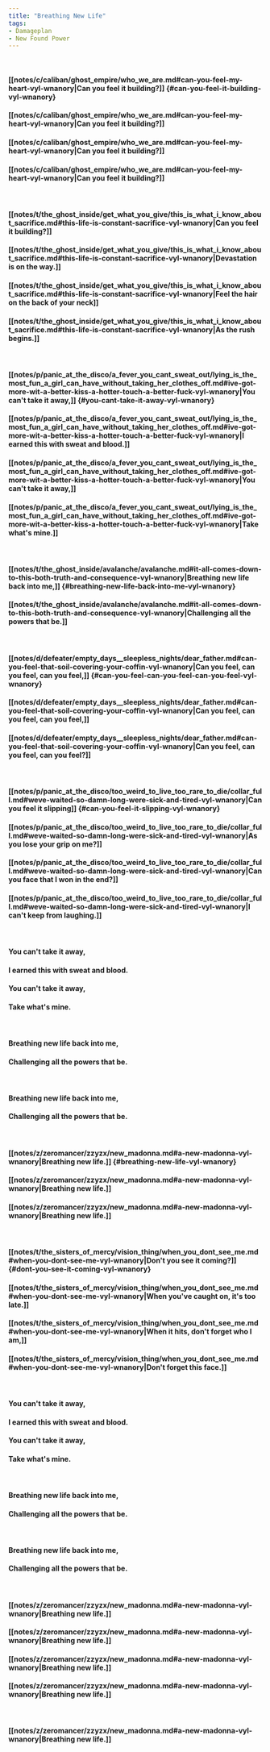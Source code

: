 ```yaml
---
title: "Breathing New Life"
tags:
- Damageplan
- New Found Power
---
```

&nbsp;
#### [[notes/c/caliban/ghost_empire/who_we_are.md#can-you-feel-my-heart-vyl-wnanory|Can you feel it building?]] {#can-you-feel-it-building-vyl-wnanory}
#### [[notes/c/caliban/ghost_empire/who_we_are.md#can-you-feel-my-heart-vyl-wnanory|Can you feel it building?]]
#### [[notes/c/caliban/ghost_empire/who_we_are.md#can-you-feel-my-heart-vyl-wnanory|Can you feel it building?]]
#### [[notes/c/caliban/ghost_empire/who_we_are.md#can-you-feel-my-heart-vyl-wnanory|Can you feel it building?]]
&nbsp;
#### [[notes/t/the_ghost_inside/get_what_you_give/this_is_what_i_know_about_sacrifice.md#this-life-is-constant-sacrifice-vyl-wnanory|Can you feel it building?]]
#### [[notes/t/the_ghost_inside/get_what_you_give/this_is_what_i_know_about_sacrifice.md#this-life-is-constant-sacrifice-vyl-wnanory|Devastation is on the way.]]
#### [[notes/t/the_ghost_inside/get_what_you_give/this_is_what_i_know_about_sacrifice.md#this-life-is-constant-sacrifice-vyl-wnanory|Feel the hair on the back of your neck]]
#### [[notes/t/the_ghost_inside/get_what_you_give/this_is_what_i_know_about_sacrifice.md#this-life-is-constant-sacrifice-vyl-wnanory|As the rush begins.]]
&nbsp;
#### [[notes/p/panic_at_the_disco/a_fever_you_cant_sweat_out/lying_is_the_most_fun_a_girl_can_have_without_taking_her_clothes_off.md#ive-got-more-wit-a-better-kiss-a-hotter-touch-a-better-fuck-vyl-wnanory|You can't take it away,]] {#you-cant-take-it-away-vyl-wnanory}
#### [[notes/p/panic_at_the_disco/a_fever_you_cant_sweat_out/lying_is_the_most_fun_a_girl_can_have_without_taking_her_clothes_off.md#ive-got-more-wit-a-better-kiss-a-hotter-touch-a-better-fuck-vyl-wnanory|I earned this with sweat and blood.]]
#### [[notes/p/panic_at_the_disco/a_fever_you_cant_sweat_out/lying_is_the_most_fun_a_girl_can_have_without_taking_her_clothes_off.md#ive-got-more-wit-a-better-kiss-a-hotter-touch-a-better-fuck-vyl-wnanory|You can't take it away,]]
#### [[notes/p/panic_at_the_disco/a_fever_you_cant_sweat_out/lying_is_the_most_fun_a_girl_can_have_without_taking_her_clothes_off.md#ive-got-more-wit-a-better-kiss-a-hotter-touch-a-better-fuck-vyl-wnanory|Take what's mine.]]
&nbsp;
#### [[notes/t/the_ghost_inside/avalanche/avalanche.md#it-all-comes-down-to-this-both-truth-and-consequence-vyl-wnanory|Breathing new life back into me,]] {#breathing-new-life-back-into-me-vyl-wnanory}
#### [[notes/t/the_ghost_inside/avalanche/avalanche.md#it-all-comes-down-to-this-both-truth-and-consequence-vyl-wnanory|Challenging all the powers that be.]]
&nbsp;
#### [[notes/d/defeater/empty_days__sleepless_nights/dear_father.md#can-you-feel-that-soil-covering-your-coffin-vyl-wnanory|Can you feel, can you feel, can you feel,]] {#can-you-feel-can-you-feel-can-you-feel-vyl-wnanory}
#### [[notes/d/defeater/empty_days__sleepless_nights/dear_father.md#can-you-feel-that-soil-covering-your-coffin-vyl-wnanory|Can you feel, can you feel, can you feel,]]
#### [[notes/d/defeater/empty_days__sleepless_nights/dear_father.md#can-you-feel-that-soil-covering-your-coffin-vyl-wnanory|Can you feel, can you feel, can you feel?]]
&nbsp;
#### [[notes/p/panic_at_the_disco/too_weird_to_live_too_rare_to_die/collar_full.md#weve-waited-so-damn-long-were-sick-and-tired-vyl-wnanory|Can you feel it slipping]] {#can-you-feel-it-slipping-vyl-wnanory}
#### [[notes/p/panic_at_the_disco/too_weird_to_live_too_rare_to_die/collar_full.md#weve-waited-so-damn-long-were-sick-and-tired-vyl-wnanory|As you lose your grip on me?]]
#### [[notes/p/panic_at_the_disco/too_weird_to_live_too_rare_to_die/collar_full.md#weve-waited-so-damn-long-were-sick-and-tired-vyl-wnanory|Can you face that I won in the end?]]
#### [[notes/p/panic_at_the_disco/too_weird_to_live_too_rare_to_die/collar_full.md#weve-waited-so-damn-long-were-sick-and-tired-vyl-wnanory|I can't keep from laughing.]]
&nbsp;
#### You can't take it away,
#### I earned this with sweat and blood.
#### You can't take it away,
#### Take what's mine.
&nbsp;
#### Breathing new life back into me,
#### Challenging all the powers that be.
&nbsp;
#### Breathing new life back into me,
#### Challenging all the powers that be.
&nbsp;
#### [[notes/z/zeromancer/zzyzx/new_madonna.md#a-new-madonna-vyl-wnanory|Breathing new life.]] {#breathing-new-life-vyl-wnanory}
#### [[notes/z/zeromancer/zzyzx/new_madonna.md#a-new-madonna-vyl-wnanory|Breathing new life.]]
#### [[notes/z/zeromancer/zzyzx/new_madonna.md#a-new-madonna-vyl-wnanory|Breathing new life.]]
&nbsp;
#### [[notes/t/the_sisters_of_mercy/vision_thing/when_you_dont_see_me.md#when-you-dont-see-me-vyl-wnanory|Don't you see it coming?]] {#dont-you-see-it-coming-vyl-wnanory}
#### [[notes/t/the_sisters_of_mercy/vision_thing/when_you_dont_see_me.md#when-you-dont-see-me-vyl-wnanory|When you've caught on, it's too late.]]
#### [[notes/t/the_sisters_of_mercy/vision_thing/when_you_dont_see_me.md#when-you-dont-see-me-vyl-wnanory|When it hits, don't forget who I am,]]
#### [[notes/t/the_sisters_of_mercy/vision_thing/when_you_dont_see_me.md#when-you-dont-see-me-vyl-wnanory|Don't forget this face.]]
&nbsp;
#### You can't take it away,
#### I earned this with sweat and blood.
#### You can't take it away,
#### Take what's mine.
&nbsp;
#### Breathing new life back into me,
#### Challenging all the powers that be.
&nbsp;
#### Breathing new life back into me,
#### Challenging all the powers that be.
&nbsp;
#### [[notes/z/zeromancer/zzyzx/new_madonna.md#a-new-madonna-vyl-wnanory|Breathing new life.]]
#### [[notes/z/zeromancer/zzyzx/new_madonna.md#a-new-madonna-vyl-wnanory|Breathing new life.]]
#### [[notes/z/zeromancer/zzyzx/new_madonna.md#a-new-madonna-vyl-wnanory|Breathing new life.]]
#### [[notes/z/zeromancer/zzyzx/new_madonna.md#a-new-madonna-vyl-wnanory|Breathing new life.]]
&nbsp;
#### [[notes/z/zeromancer/zzyzx/new_madonna.md#a-new-madonna-vyl-wnanory|Breathing new life.]]
